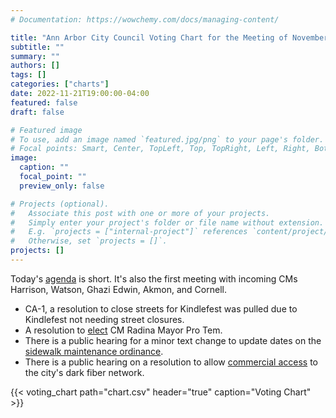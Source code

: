 ```yaml
---
# Documentation: https://wowchemy.com/docs/managing-content/

title: "Ann Arbor City Council Voting Chart for the Meeting of November 21, 2022"
subtitle: ""
summary: ""
authors: []
tags: []
categories: ["charts"]
date: 2022-11-21T19:00:00-04:00
featured: false
draft: false

# Featured image
# To use, add an image named `featured.jpg/png` to your page's folder.
# Focal points: Smart, Center, TopLeft, Top, TopRight, Left, Right, BottomLeft, Bottom, BottomRight.
image:
  caption: ""
  focal_point: ""
  preview_only: false

# Projects (optional).
#   Associate this post with one or more of your projects.
#   Simply enter your project's folder or file name without extension.
#   E.g. `projects = ["internal-project"]` references `content/project/deep-learning/index.md`.
#   Otherwise, set `projects = []`.
projects: []
---
```


Today's [agenda](http://a2gov.legistar.com/MeetingDetail.aspx?ID=914284&GUID=3BFD1492-8C98-4D71-B4ED-9B3DC4952A34&Options=info|&Search=) is short. It's also the first meeting with incoming CMs Harrison, Watson, Ghazi Edwin, Akmon, and Cornell.

* CA-1, a resolution to close streets for Kindlefest was pulled due to Kindlefest not needing street closures.
* A resolution to [elect](http://a2gov.legistar.com/LegislationDetail.aspx?ID=5936166&GUID=1AF742E6-D747-474B-B41A-9CB700167056&Options=&Search=) CM Radina Mayor Pro Tem.
* There is a public hearing for a minor text change to update dates on the [sidewalk maintenance ordinance](http://a2gov.legistar.com/View.ashx?M=F&ID=11413632&GUID=551B773A-78E0-4D0C-ABCB-D4E4FE67E614).
* There is a public hearing on a resolution to allow [commercial access](http://a2gov.legistar.com/LegislationDetail.aspx?ID=5933418&GUID=60A0FAAD-F4BC-473C-AA20-484325DA466E&Options=&Search=) to the city's dark fiber network.

{{< voting_chart path="chart.csv" header="true" caption="Voting Chart" >}}
